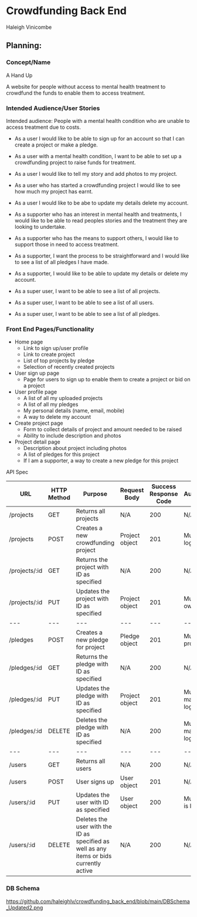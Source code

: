 # Crowdfunding Back End
Haleigh Vinicombe

## Planning:
### Concept/Name
A Hand Up

A website for people without access to mental health treatment to crowdfund the funds to enable them to access treatment.

### Intended Audience/User Stories
Intended audience: People with a mental health condition who are unable to access treatment due to costs.

- As a user I would like to be able to sign up for an account so that I can create a project or make a pledge.
- As a user with a mental health condition, I want to be able to set up a crowdfunding project to raise funds for treatment.
- As a user I would like to tell my story and add photos to my project.
- As a user who has started a crowdfunding project I would like to see how much my project has earnt.
- As a user I would like to be abe to update my details delete my account.

- As a supporter who has an interest in mental health and treatments, I would like to be able to read peoples stories and the treatment they are looking to undertake.
- As a supporter who has the means to support others, I would like to support those in need to access treatment.
- As a supporter, I want the process to be straightforward and I would like to see a list of all pledges I have made.
- As a supporter, I would like to be able to update my details or delete my account.

- As a super user, I want to be able to see a list of all projects.
- As a super user, I want to be able to see a list of all users.
- As a super user, I want to be able to see a list of all pledges.


### Front End Pages/Functionality
- Home page
    - Link to sign up/user profile 
    - Link to create project
    - List of top projects by pledge
    - Selection of recently created projects
- User sign up page
    - Page for users to sign up to enable them to create a project or bid on a project
- User profile page
    - A list of all my uploaded projects
    - A list of all my pledges
    - My personal details (name, email, mobile)
    - A way to delete my account
- Create project page
    - Form to collect details of project and amount needed to be raised
    - Ability to include description and photos
-  Project detail page
   -  Description about project including photos
   -  A list of pledges for this project
   -  If I am a supporter, a way to create a new pledge for this project
 
 API Spec

| URL | HTTP Method | Purpose | Request Body | Success Response Code | Authentication/Authorisation |
| --- | --- | --- | --- |--- |--- |
| /projects | GET | Returns all projects | N/A | 200 | N/A |
| /projects | POST | Creates a new crowdfunding project | Project object | 201 | Must be an existing user and logged in |
| /projects/:id| GET | Returns the project with ID as specified | N/A | 200 | N/A |
| /projects/:id | PUT | Updates the project with ID as specified | Project object | 201 | Must be an existing user who owns project and logged in |
| --- | --- | --- | --- |--- |--- |
| /pledges | POST | Creates a new pledge for project | Pledge object | 201 | Must be an existing user own project and is logged in |
| /pledges/:id | GET | Returns the pledge with ID as specified | N/A | 200 | N/A |
| /pledges/:id | PUT | Updates the pledge with ID as specified | Project object | 201| Must be an existing user who made the pledge and is logged in |
| /pledges/:id | DELETE | Deletes the pledge with ID as specified | N/A | 200 | Must be an existing user who made the pledge and is logged in |
| --- | --- | --- | --- |--- |--- |
| /users | GET | Returns all users | N/A | 200 | N/A |
| /users | POST | User signs up | User object | 201 | N/A |
| /users/:id | PUT | Updates the user with ID as specified | User object | 200 | Must be an existing user who is logged in or admin |
| /users/:id | DELETE | Deletes the user with the ID as specified as well as any items or bids currently active | N/A | 200 | N/A | Must be an the specified user who is logged in or admin

### DB Schema
https://github.com/haleighlv/crowdfunding_back_end/blob/main/DBSchema_Updated2.png